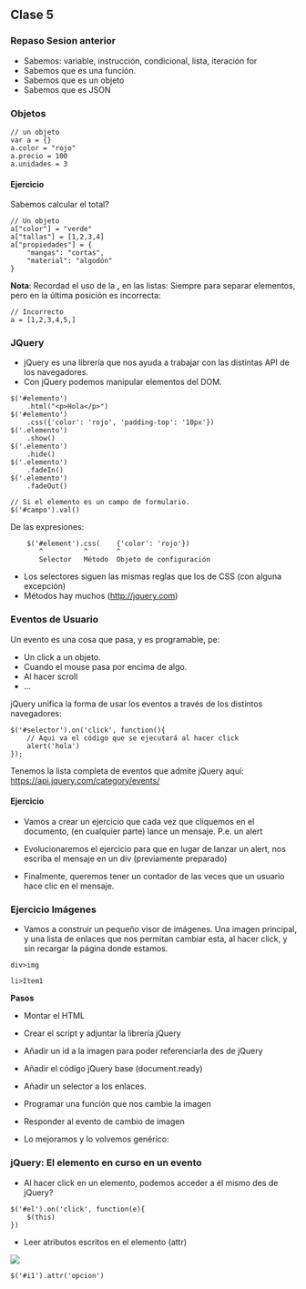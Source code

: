 

## Clase 5

### Repaso Sesion anterior

- Sabemos: variable, instrucción, condicional, lista, iteración for
- Sabemos que es una función.
- Sabemos que es un objeto
- Sabemos que es JSON

### Objetos

```
// un objeto
var a = {}
a.color = "rojo"
a.precio = 100
a.unidades = 3
```

#### Ejercicio

Sabemos calcular el total?

```
// Un objeto
a["color"] = "verde"
a["tallas"] = [1,2,3,4]
a["propiedades"] = {
    "mangas": "cortas",
    "material": "algodón"
}

```

**Nota**: Recordad el uso de la **,** en las listas: Siempre para separar elementos, pero en la última posición es incorrecta:

```
// Incorrecto
a = [1,2,3,4,5,]
```

### JQuery

- jQuery es una librería que nos ayuda a trabajar con las distintas API de los navegadores.
- Con jQuery podemos manipular elementos del DOM.

```
$('#elemento')
    .html("<p>Hola</p>")
$('#elemento')
    .css({'color': 'rojo', 'padding-top': '10px'})
$('.elemento')
    .show()
$('.elemento')
    .hide()
$('.elemento')
    .fadeIn()
$('.elemento')
    .fadeOut()

// Si el elemento es un campo de formulario.
$('#campo').val()

```

De las expresiones:

```
    $('#element').css(    {'color': 'rojo'})
       ^          ^       ^ 
       Selector   Método  Objeto de configuración 
```
  
- Los selectores siguen las mismas reglas que los de CSS (con alguna excepción)
- Métodos hay muchos (http://jquery.com)

### Eventos de Usuario

Un evento es una cosa que pasa, y es programable, pe:

 - Un click a un objeto.
 - Cuando el mouse pasa por encima de algo.
 - Al hacer scroll
 - ... 
 
jQuery unifica la forma de usar los eventos a través de los distintos navegadores:

```
$('#selector').on('click', function(){
    // Aqui va el código que se ejecutará al hacer click
    alert('hola')
});
```

Tenemos la lista completa de eventos que admite jQuery aquí:
https://api.jquery.com/category/events/


#### Ejercicio

- Vamos a crear un ejercicio que cada vez que cliquemos en el documento, (en cualquier parte) lance un mensaje. P.e. un alert

- Evolucionaremos el ejercicio para que en lugar de lanzar un alert, nos escriba el mensaje en un div (previamente preparado)

- Finalmente, queremos tener un contador de las veces que un usuario hace clic en el mensaje.


### Ejercicio Imágenes

- Vamos a construir un pequeño visor de imágenes. Una imagen principal, y una lista de enlaces que nos permitan cambiar esta, al hacer click, y sin recargar la página donde estamos.

```
div>img

li>Item1

```
**Pasos**

- Montar el HTML
- Crear el script y adjuntar la librería jQuery
- Añadir un id a la imagen para poder referenciarla des de jQuery
- Añadir el código jQuery base (document.ready)
- Añadir un selector a los enlaces. 
- Programar una función que nos cambie la imagen
- Responder al evento de cambio de imagen

- Lo mejoramos y lo volvemos genérico:

### jQuery: El elemento en curso en un evento

- Al hacer click en un elemento, podemos acceder a él mismo des de jQuery?

```
$('#el').on('click', function(e){
    $(this)
})
```

- Leer atributos escritos en el elemento (attr)

<img id="i1" src="asdf" opcion="1" />

```
$('#i1').attr('opcion')
```
